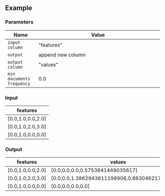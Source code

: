 ## Example

### Parameters

<table class="table">
  <thead>
    <tr>
      <th style="width:20%">Name</th>
      <th style="width:80%">Value</th>
    </tr>
  </thead>
  <tbody>
  <tr>
    <td><code>input column</code></td>
    <td>"features"</td>
  </tr>
  <tr>
    <td><code>output</code></td>
    <td>append new column</td>
  </tr>
  <tr>
    <td><code>output column</code></td>
    <td>"values"</td>
  </tr>
  <tr>
    <td><code>min documents frequency</code></td>
    <td>0.0</td>
  </tr>
  </tbody>
</table>

### Input

<table class="table">
  <thead>
    <tr>
      <th>features</th>
    </tr>
  </thead>
  <tbody>
    <tr>
      <td>[0.0,1.0,0.0,2.0]</td>
    </tr>
    <tr>
      <td>[0.0,1.0,2.0,3.0]</td>
    </tr>
    <tr>
      <td>[0.0,1.0,0.0,0.0]</td>
    </tr>
  </tbody>
</table>

### Output

<table class="table">
  <thead>
    <tr>
      <th>features</th>
      <th>values</th>
    </tr>
  </thead>
  <tbody>
    <tr>
      <td>[0.0,1.0,0.0,2.0]</td>
      <td>[0.0,0.0,0.0,0.5753641449035617]</td>
    </tr>
    <tr>
      <td>[0.0,1.0,2.0,3.0]</td>
      <td>[0.0,0.0,1.3862943611198906,0.8630462173553426]</td>
    </tr>
    <tr>
      <td>[0.0,1.0,0.0,0.0]</td>
      <td>[0.0,0.0,0.0,0.0]</td>
    </tr>
  </tbody>
</table>

